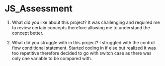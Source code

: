 # JS_Assessment
1) What did you like about this project?
It was challenging and required me to review certain concepts therefore allowing me to understand the concept better.


2) What did you struggle with in this project?
I struggled with the control flow conditional statement. Started coding in if else but realized it was too repetitive therefore decided to go with switch case as there was only one variable to be compared with.

